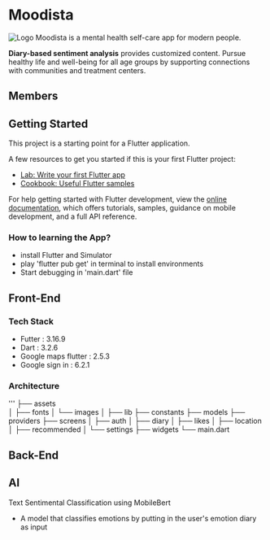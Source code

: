 # Moodista
![Logo]('assets/images/loading_logo.png')
Moodista is a mental health self-care app for modern people.

 **Diary-based sentiment analysis** provides customized content.
Pursue healthy life and well-being for all age groups by supporting connections with communities and treatment centers.

## Members

## Getting Started

This project is a starting point for a Flutter application.

A few resources to get you started if this is your first Flutter project:

- [Lab: Write your first Flutter app](https://docs.flutter.dev/get-started/codelab)
- [Cookbook: Useful Flutter samples](https://docs.flutter.dev/cookbook)

For help getting started with Flutter development, view the
[online documentation](https://docs.flutter.dev/), which offers tutorials,
samples, guidance on mobile development, and a full API reference.

### How to learning the App?
- install Flutter and Simulator
- play 'flutter pub get' in terminal to install environments
- Start debugging in 'main.dart' file

## Front-End
### Tech Stack
- Futter : 3.16.9
- Dart : 3.2.6
- Google maps flutter : 2.5.3
- Google sign in : 6.2.1

### Architecture
'''
├── assets  
│       ├── fonts
│       └── images
│
├── lib 
        ├── constants
        ├── models
        ├── providers
        ├── screens
        │       ├── auth
        │       ├── diary
        │       ├── likes
        │       ├── location
        │       ├── recommended
        │       └── settings
        ├── widgets
        └── main.dart



    



## Back-End

## AI

Text Sentimental Classification using MobileBert

- A model that classifies emotions by putting in the user's emotion diary as input
